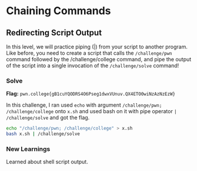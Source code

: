 # Chaining Commands

## Redirecting Script Output
In this level, we will practice piping (|) from your script to another program. Like before, you need to create a script that calls the `/challenge/pwn` command followed by the /challenge/college command, and pipe the output of the script into a single invocation of the `/challenge/solve` command!

### Solve
**Flag:** `pwn.college{gB1cuYQODRS4O6Pseg1dwxVUnuv.QX4ETO0wiNzAzNzEzW}`

In this challenge, I ran used `echo` with argument `/challenge/pwn; /challenge/college` onto `x.sh` and used bash on it with pipe operator `| /challenge/solve` and got the flag.

```bash
echo "/challenge/pwn; /challenge/college" > x.sh
bash x.sh | /challenge/solve
```

### New Learnings
Learned about shell script output.
